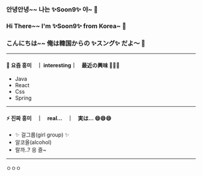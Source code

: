 ### 안녕안녕~~ 나는 ✨Soon9✨ 야~ 👋
### Hi There~~ I'm ✨Soon9✨ from Korea~ 👋
### こんにちは~~ 俺は韓国からの ✨スング✨ だよ～ 👋

---

#### 🌱 요즘 흥미　｜ interesting｜　最近の興味 🤔🤔🤔
- Java
- React
- Css
- Spring

---
#### ⚡ 진짜 흥미　｜　real...　｜　実は… 😄😄😄
- ✨ 걸그룹(girl group) ✨
- 알코올(alcohol)
- 랄까..? 응 즐~ 

---

ㅇㅇㅇ
<!--
**soongu/soongu** is a ✨ _special_ ✨ repository because its `README.md` (this file) appears on your GitHub profile.

Here are some ideas to get you started:

- 🔭 I’m currently working on ...
- 🌱 I’m currently learning ...
- 👯 I’m looking to collaborate on ...
- 🤔 I’m looking for help with ...
- 💬 Ask me about ...
- 📫 How to reach me: ...
- 😄 Pronouns: ...
- ⚡ Fun fact: ...
-->
